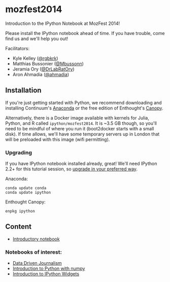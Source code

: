 mozfest2014
===========

Introduction to the IPython Notebook at MozFest 2014!

Please install the IPython notebook ahead of time. If you have trouble, come find us and we'll help you out!

Facilitators:

* Kyle Kelley ([@rgbkrk](https://twitter.com/rgbkrk))
* Matthias Bussonier ([@Mbussonn](https://twitter.com/Mbussonn))
* Jeramia Ory ([@DrLabRatOry](https://twitter.com/DrLabRatOry))
* Aron Ahmadia ([@ahmadia](https://twitter.com/ahmadia))

## Installation

If you're just getting started with Python, we recommend downloading and installing Continuum's [Anaconda](http://continuum.io/downloads.html) or the free edition of Enthought's [Canopy](https://www.enthought.com/downloads/).

Alternatively, there is a Docker image available with kernels for Julia, Python, and R called `ipython/mozfest2014`. It is ~3.5 GB though, so you'll need to be mindful of where you run it (boot2docker starts with a small disk). If time allows, we'll have some temporary servers up in London that will be preloaded with this image (wifi permitting).

### Upgrading

If you have IPython notebook installed already, great! We'll need IPython 2.2+ for this tutorial session, so [upgrade in your preferred way](http://ipython.org/install.html).

Anaconda:

```
conda update conda
conda update ipython
```

Enthought Canopy:

```
enpkg ipython
```

## Content

* [Introductory notebook](http://nbviewer.ipython.org/github/ipython/ipython/blob/master/examples/Notebook/Notebook%20Basics.ipynb)

### Notebooks of interest:

* [Data Driven Journalism](http://nbviewer.ipython.org/github/BuzzFeedNews/presidential-language-notebooks/blob/master/2014-10-presidential-address-pronouns.ipynb)
* [Introduction to Python with numpy](http://nbviewer.ipython.org/github/swcarpentry/bc/blob/gh-pages/novice/python/01-numpy.ipynb)
* [Introduction to IPython Widgets](http://nbviewer.ipython.org/github/ipython/ipython/blob/master/examples/Interactive%20Widgets/Index.ipynb)




